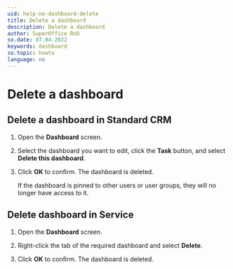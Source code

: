 ```yaml
---
uid: help-no-dashboard-delete
title: Delete a dashboard
description: Delete a dashboard
author: SuperOffice RnD
so.date: 07.04.2022
keywords: dashboard
so.topic: howto
language: no
---
```


# Delete a dashboard

## Delete a dashboard in Standard CRM

1. Open the **Dashboard** screen.
2. Select the dashboard you want to edit, click the **Task** button, and select **Delete this dashboard**.
3. Click **OK** to confirm. The dashboard is deleted.

    If the dashboard is pinned to other users or user groups, they will no longer have access to it.

## <a id="service" />Delete dashboard in Service

1. Open the **Dashboard** screen.

2. Right-click the tab of the required dashboard and select **Delete**.

3. Click **OK** to confirm. The dashboard is deleted.

